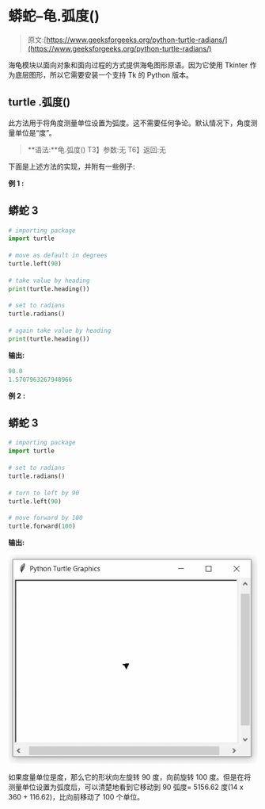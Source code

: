 # 蟒蛇–龟.弧度()

> 原文:[https://www.geeksforgeeks.org/python-turtle-radians/](https://www.geeksforgeeks.org/python-turtle-radians/)

海龟模块以面向对象和面向过程的方式提供海龟图形原语。因为它使用 Tkinter 作为底层图形，所以它需要安装一个支持 Tk 的 Python 版本。

## turtle .弧度()

此方法用于将角度测量单位设置为弧度。这不需要任何争论。默认情况下，角度测量单位是“度”。

> **语法:**龟.弧度()
> T3】参数:无
> T6】返回:无

下面是上述方法的实现，并附有一些例子:

**例 1 :**

## 蟒蛇 3

```py
# importing package
import turtle

# move as default in degrees
turtle.left(90)

# take value by heading
print(turtle.heading())

# set to radians
turtle.radians()

# again take value by heading
print(turtle.heading())
```

**输出:**

```py
90.0
1.5707963267948966
```

**例 2 :**

## 蟒蛇 3

```py
# importing package
import turtle

# set to radians
turtle.radians()

# turn to left by 90
turtle.left(90)

# move forward by 100
turtle.forward(100)
```

**输出:**

![](img/89fb1468893bdc2d93b5c07e3ee54de0.png)

如果度量单位是度，那么它的形状向左旋转 90 度，向前旋转 100 度。但是在将测量单位设置为弧度后，可以清楚地看到它移动到 90 弧度= 5156.62 度(14 x 360 + 116.62)，比向前移动了 100 个单位。